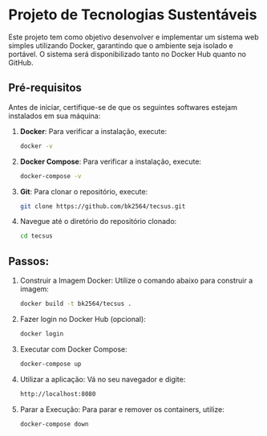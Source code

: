 # Projeto de Tecnologias Sustentáveis

Este projeto tem como objetivo desenvolver e implementar um sistema web simples utilizando Docker, garantindo que o ambiente seja isolado e portável. O sistema será disponibilizado tanto no Docker Hub quanto no GitHub.

## Pré-requisitos

Antes de iniciar, certifique-se de que os seguintes softwares estejam instalados em sua máquina:

1. **Docker**: Para verificar a instalação, execute:
   ```bash
   docker -v
   ```

2. **Docker Compose**: Para verificar a instalação, execute:
   ```bash
   docker-compose -v
   ```

3. **Git**:  Para clonar o repositório, execute:
   ```bash
   git clone https://github.com/bk2564/tecsus.git
   ```

4. Navegue até o diretório do repositório clonado:
   ```bash
   cd tecsus
   ```


## Passos:

1. Construir a Imagem Docker: Utilize o comando abaixo para construir a imagem:
   ```bash
   docker build -t bk2564/tecsus .
   ```

2. Fazer login no Docker Hub (opcional):
   ```bash
   docker login
   ```

3. Executar com Docker Compose:
   ```bash
   docker-compose up
   ```

4. Utilizar a aplicação: Vá no seu navegador e digite:
   ```bash
   http://localhost:8080
   ```
5. Parar a Execução: Para parar e remover os containers, utilize:
   ```bash
   docker-compose down
   ```